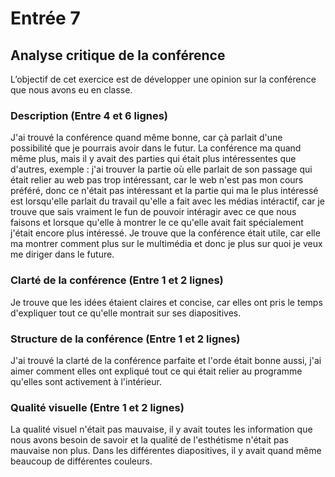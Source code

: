 # Entrée 7
## Analyse critique de la conférence

L’objectif de cet exercice est de développer une opinion sur la conférence que nous avons eu en classe. 

### Description (Entre 4 et 6 lignes)
J'ai trouvé la conférence quand même bonne, car çà parlait d'une possibilité que je pourrais avoir dans le futur. La conférence ma quand même plus, mais il y avait des parties qui était plus intéressentes que d'autres, exemple : j'ai trouver la partie où elle parlait de son passage qui était relier au web pas trop intéressant, car le web n'est pas mon cours préféré, donc ce n'était pas intéressant et la partie qui ma le plus intéressé est lorsqu'elle parlait du travail qu'elle a fait avec les médias intéractif, car je trouve que sais vraiment le fun de pouvoir intéragir avec ce que nous faisons et lorsque qu'elle à montrer le ce qu'elle avait fait spécialement j'était encore plus intéressé. Je trouve que la conférence était utile, car elle ma montrer comment plus sur le multimédia et donc je plus sur quoi je veux me diriger dans le future.

### Clarté de la conférence (Entre 1 et 2 lignes)
Je trouve que les idées étaient claires et concise, car elles ont pris le temps d'expliquer tout ce qu'elle montrait sur ses diapositives.

### Structure de la conférence (Entre 1 et 2 lignes)
J'ai trouvé la clarté de la conférence parfaite et l'orde était bonne aussi, j'ai aimer comment elles ont expliqué tout ce qui était relier au programme qu'elles sont activement à l'intérieur.

### Qualité visuelle (Entre 1 et 2 lignes)
La qualité visuel n'était pas mauvaise, il y avait toutes les information que nous avons besoin de savoir et la qualité de l'esthétisme n'était pas mauvaise non plus. Dans les différentes diapositives, il y avait quand même beaucoup de différentes couleurs.
